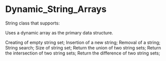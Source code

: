 # Dynamic_String_Arrays
String class that supports:

Uses a dynamic array as the primary data structure.

Creating of empty string set;
Insertion of a new string;
Removal of a string;
String search;
Size of string set;
Return the union of two string sets;
Return the intersection of two string sets;
Return the difference of two string sets;


